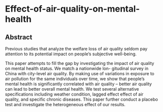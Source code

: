 # Effect-of-air-quality-on-mental-health


## Abstract
Previous studies that analyze the welfare loss of air quality seldom pay attention to its potential impact on people’s subjective well-being. 

This paper attempts to fill the gap by investigating the impact of air quality on mental health status. We match a nationwide lon- gitudinal survey in China with city-level air quality. By making use of variations in exposure to air pollution for the same individuals over time, we show that people’s mental health is significantly correlated with air quality – better air quality can lead to better overall mental health. We test several alternative specifications including weather condition, lagged effect effect of air quality, and specific chronic diseases. This paper further conduct a placebo test and investigate the heterogeneous effect of our results.


